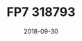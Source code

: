 ---
title: "FP7 318793"
type: "research"
funding: "European Commission"
pi: "E. S. Quintana-Ortí"
pi-inst: "UJI"
start-date: "2015-10-01"
date: "2018-09-30"
grant: "396K€"
role: "Researcher"
wp: ""
description: "Sergio designed, developed, and evaluated the MPI malleability framework DMR for HPC clusters"
my-start-date: ""
my-end-date: ""
url: ""
doi: ""
---